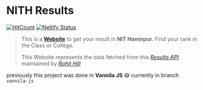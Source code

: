 # NITH Results

[![HitCount](http://hits.dwyl.io/RohitKaushal7/nith-results.svg)](http://hits.dwyl.io/RohitKaushal7/nith-results)
[![Netlify Status](https://api.netlify.com/api/v1/badges/57fa7728-1628-4739-9549-f9faa7a86c82/deploy-status)](https://app.netlify.com/sites/nith/deploys)

> This is a [**Website**](https://nith.netlify.app/) to get your result in **NIT Hamirpur**.
> Find your rank in the Class or College.
>
> This Website represents the data fetched from this
> _[Results API](https://github.com/rohithill/nithp)_ maintained by _[Rohit Hill](https://github.com/rohithill)_<br>

<!-- > _[Data](https://github.com/srbcheema1/Nith_results)_ : by [Srb Cheema](https://github.com/srbcheema1) <br> -->

previously this project was done in **Vannila JS** 😅 currently in branch `vannila-js` <br>
